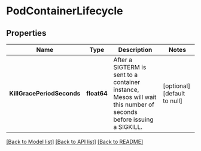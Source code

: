 # PodContainerLifecycle

## Properties
Name | Type | Description | Notes
------------ | ------------- | ------------- | -------------
**KillGracePeriodSeconds** | **float64** | After a SIGTERM is sent to a container instance, Mesos will wait this number of seconds before issuing a SIGKILL.  | [optional] [default to null]

[[Back to Model list]](../README.md#documentation-for-models) [[Back to API list]](../README.md#documentation-for-api-endpoints) [[Back to README]](../README.md)



